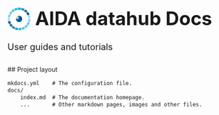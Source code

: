 <div style="margin-bottom: 2rem;">
    <img
      src="imgs/logos/AIDA-icon-6.png"
      alt="AIDA"
      style="
        float: left;
        height: 52px;
        width: auto;
        margin-right: 10px;
      "
    />
    <h1
      style="
        margin-top: 10px;
        line-height: 1.2;
        font-size: 42px;
      "
    >AIDA datahub Docs</h1>
    <h2
     style="
        margin: unset;
        line-height: 1;
        font-size: 20px;
        font-weight: var(--csc-font-weight--body);
      "
    >User guides and tutorials</h2>
</div>
## Project layout

    mkdocs.yml    # The configuration file.
    docs/
        index.md  # The documentation homepage.
        ...       # Other markdown pages, images and other files.

